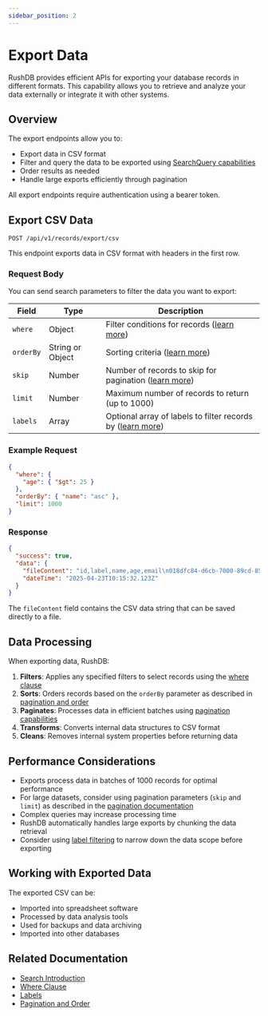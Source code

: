```yaml
---
sidebar_position: 2
---
```


# Export Data

RushDB provides efficient APIs for exporting your database records in different formats. This capability allows you to retrieve and analyze your data externally or integrate it with other systems.

## Overview

The export endpoints allow you to:
- Export data in CSV format
- Filter and query the data to be exported using [SearchQuery capabilities](/concepts/search/introduction)
- Order results as needed
- Handle large exports efficiently through pagination

All export endpoints require authentication using a bearer token.

## Export CSV Data

```http
POST /api/v1/records/export/csv
```

This endpoint exports data in CSV format with headers in the first row.

### Request Body

You can send search parameters to filter the data you want to export:

| Field     | Type   | Description |
|-----------|--------|-------------|
| `where`   | Object | Filter conditions for records ([learn more](/concepts/search/where)) |
| `orderBy` | String or Object | Sorting criteria ([learn more](/concepts/search/pagination-order)) |
| `skip`    | Number | Number of records to skip for pagination ([learn more](/concepts/search/pagination-order)) |
| `limit`   | Number | Maximum number of records to return (up to 1000) |
| `labels`  | Array  | Optional array of labels to filter records by ([learn more](/concepts/search/labels)) |

### Example Request

```json
{
  "where": {
    "age": { "$gt": 25 }
  },
  "orderBy": { "name": "asc" },
  "limit": 1000
}
```

### Response

```json
{
  "success": true,
  "data": {
    "fileContent": "id,label,name,age,email\n018dfc84-d6cb-7000-89cd-850db63a1e77,PERSON,John Doe,30,john@example.com\n018dfc84-d78c-7000-89cd-85db63d6a120,PERSON,Jane Smith,28,jane@example.com",
    "dateTime": "2025-04-23T10:15:32.123Z"
  }
}
```

The `fileContent` field contains the CSV data string that can be saved directly to a file.

## Data Processing

When exporting data, RushDB:

1. **Filters**: Applies any specified filters to select records using the [where clause](/concepts/search/where)
2. **Sorts**: Orders records based on the `orderBy` parameter as described in [pagination and order](/concepts/search/pagination-order)
3. **Paginates**: Processes data in efficient batches using [pagination capabilities](/concepts/search/pagination-order)
4. **Transforms**: Converts internal data structures to CSV format
5. **Cleans**: Removes internal system properties before returning data

## Performance Considerations

- Exports process data in batches of 1000 records for optimal performance
- For large datasets, consider using pagination parameters (`skip` and `limit`) as described in the [pagination documentation](/concepts/search/pagination-order)
- Complex queries may increase processing time
- RushDB automatically handles large exports by chunking the data retrieval
- Consider using [label filtering](/concepts/search/labels) to narrow down the data scope before exporting

## Working with Exported Data

The exported CSV can be:
- Imported into spreadsheet software
- Processed by data analysis tools
- Used for backups and data archiving
- Imported into other databases

## Related Documentation

- [Search Introduction](/concepts/search/introduction)
- [Where Clause](/concepts/search/where)
- [Labels](/concepts/search/labels)
- [Pagination and Order](/concepts/search/pagination-order)
